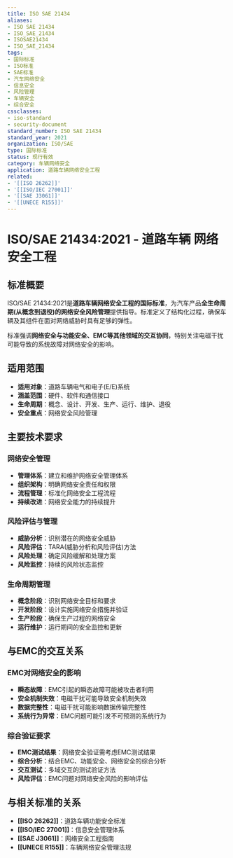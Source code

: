 ```yaml
---
title: ISO SAE 21434
aliases:
- ISO SAE 21434
- ISO_SAE_21434
- ISOSAE21434
- ISO_SAE_21434
tags:
- 国际标准
- ISO标准
- SAE标准
- 汽车网络安全
- 信息安全
- 风险管理
- 车辆安全
- 综合安全
cssclasses:
- iso-standard
- security-document
standard_number: ISO SAE 21434
standard_year: 2021
organization: ISO/SAE
type: 国际标准
status: 现行有效
category: 车辆网络安全
application: 道路车辆网络安全工程
related:
- '[[ISO 26262]]'
- '[[ISO/IEC 27001]]'
- '[[SAE J3061]]'
- '[[UNECE R155]]'
---
```


# ISO/SAE 21434:2021 - 道路车辆 网络安全工程

## 标准概要

ISO/SAE 21434:2021是**道路车辆网络安全工程的国际标准**，为汽车产品**全生命周期(从概念到退役)的网络安全风险管理**提供指导。标准定义了结构化过程，确保车辆及其组件在面对网络威胁时具有足够的弹性。

标准强调**网络安全与功能安全、EMC等其他领域的交互协同**，特别关注电磁干扰可能导致的系统故障对网络安全的影响。

## 适用范围

- **适用对象**：道路车辆电气和电子(E/E)系统
- **涵盖范围**：硬件、软件和通信接口
- **生命周期**：概念、设计、开发、生产、运行、维护、退役
- **安全重点**：网络安全风险管理

## 主要技术要求

### 网络安全管理

- **管理体系**：建立和维护网络安全管理体系
- **组织架构**：明确网络安全责任和权限
- **流程管理**：标准化网络安全工程流程
- **持续改进**：网络安全能力的持续提升

### 风险评估与管理

- **威胁分析**：识别潜在的网络安全威胁
- **风险评估**：TARA(威胁分析和风险评估)方法
- **风险处理**：确定风险缓解和处理方案
- **风险监控**：持续的风险状态监控

### 生命周期管理

- **概念阶段**：识别网络安全目标和要求
- **开发阶段**：设计实施网络安全措施并验证
- **生产阶段**：确保生产过程的网络安全
- **运行维护**：运行期间的安全监控和更新

## 与EMC的交互关系

### EMC对网络安全的影响

- **瞬态故障**：EMC引起的瞬态故障可能被攻击者利用
- **安全机制失效**：电磁干扰可能导致安全机制失效
- **数据完整性**：电磁干扰可能影响数据传输完整性
- **系统行为异常**：EMC问题可能引发不可预测的系统行为

### 综合验证要求

- **EMC测试结果**：网络安全验证需考虑EMC测试结果
- **综合分析**：结合EMC、功能安全、网络安全的综合分析
- **交互测试**：多域交互的测试验证方法
- **风险评估**：EMC问题对网络安全风险的影响评估

## 与相关标准的关系

- **[[ISO 26262]]**：道路车辆功能安全标准
- **[[ISO/IEC 27001]]**：信息安全管理体系
- **[[SAE J3061]]**：网络安全工程指南
- **[[UNECE R155]]**：车辆网络安全管理法规